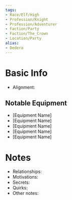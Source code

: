 ```yaml
---
tags:
- Race/Elf/High
- Profession/Knight
- Profession/Adventurer
- Faction/Party
- Faction/The_Crown
- Location/Party
alias:
- Dedera
---
```


# Basic Info
- Alignment: 


## Notable Equipment
- [Equipment Name]
- [Equipment Name]
- [Equipment Name]
- [Equipment Name]
- [Equipment Name]

# Notes
- Relationships: 
- Motivations: 
- Secrets: 
- Quirks: 
- Other notes: 

